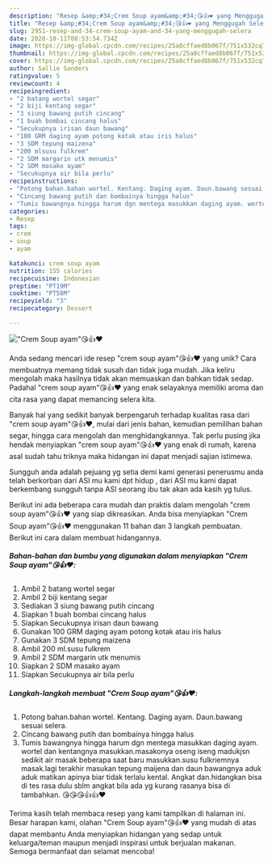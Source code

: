 ```yaml
---
description: "Resep &amp;#34;Crem Soup ayam&amp;#34;😘👍❤️ yang Menggugah Selera"
title: "Resep &amp;#34;Crem Soup ayam&amp;#34;😘👍❤️ yang Menggugah Selera"
slug: 2951-resep-and-34-crem-soup-ayam-and-34-yang-menggugah-selera
date: 2020-10-11T08:53:54.734Z
image: https://img-global.cpcdn.com/recipes/25a8cffaed8b067f/751x532cq70/crem-soup-ayam😘👍❤️-foto-resep-utama.jpg
thumbnail: https://img-global.cpcdn.com/recipes/25a8cffaed8b067f/751x532cq70/crem-soup-ayam😘👍❤️-foto-resep-utama.jpg
cover: https://img-global.cpcdn.com/recipes/25a8cffaed8b067f/751x532cq70/crem-soup-ayam😘👍❤️-foto-resep-utama.jpg
author: Sallie Sanders
ratingvalue: 5
reviewcount: 4
recipeingredient:
- "2 batang wortel segar"
- "2 biji kentang segar"
- "3 siung bawang putih cincang"
- "1 buah bombai cincang halus"
- "Secukupnya irisan daun bawang"
- "100 GRM daging ayam potong kotak atau iris halus"
- "3 SDM tepung maizena"
- "200 mlsusu fulkrem"
- "2 SDM margarin utk menumis"
- "2 SDM masako ayam"
- "Secukupnya air bila perlu"
recipeinstructions:
- "Potong bahan.bahan wortel. Kentang. Daging ayam. Daun.bawang sesuai selera."
- "Cincang bawang putih dan bombainya hingga halus"
- "Tumis bawangnya hingga harum dgn mentega masukkan daging ayam. wortel dan kentangnya masukkan.masakonya oseng iseng madukjsn sedikit air masak beberapa saat baru masukkan.susu fulkriemnya masak.lagi terakhir masukan tepung maijena dan daun bawangnya aduk aduk matikan apinya biar tidak terlalu kental. Angkat dan.hidangkan bisa di tes rasa dulu sblm angkat bila ada yg kurang rasanya bisa di tambahkan. 😘😘😘👍👍❤️"
categories:
- Resep
tags:
- crem
- soup
- ayam

katakunci: crem soup ayam 
nutrition: 155 calories
recipecuisine: Indonesian
preptime: "PT19M"
cooktime: "PT58M"
recipeyield: "3"
recipecategory: Dessert

---
```



![&#34;Crem Soup ayam&#34;😘👍❤️](https://img-global.cpcdn.com/recipes/25a8cffaed8b067f/751x532cq70/crem-soup-ayam😘👍❤️-foto-resep-utama.jpg)

Anda sedang mencari ide resep &#34;crem soup ayam&#34;😘👍❤️ yang unik? Cara membuatnya memang tidak susah dan tidak juga mudah. Jika keliru mengolah maka hasilnya tidak akan memuaskan dan bahkan tidak sedap. Padahal &#34;crem soup ayam&#34;😘👍❤️ yang enak selayaknya memiliki aroma dan cita rasa yang dapat memancing selera kita.

Banyak hal yang sedikit banyak berpengaruh terhadap kualitas rasa dari &#34;crem soup ayam&#34;😘👍❤️, mulai dari jenis bahan, kemudian pemilihan bahan segar, hingga cara mengolah dan menghidangkannya. Tak perlu pusing jika hendak menyiapkan &#34;crem soup ayam&#34;😘👍❤️ yang enak di rumah, karena asal sudah tahu triknya maka hidangan ini dapat menjadi sajian istimewa.

Sungguh anda adalah pejuang yg setia demi kami generasi penerusmu anda telah berkorban dari ASI mu kami dpt hidup , dari ASI mu kami dapat berkembang sungguh tanpa ASI seorang ibu tak akan ada kasih yg tulus.


Berikut ini ada beberapa cara mudah dan praktis dalam mengolah &#34;crem soup ayam&#34;😘👍❤️ yang siap dikreasikan. Anda bisa menyiapkan &#34;Crem Soup ayam&#34;😘👍❤️ menggunakan 11 bahan dan 3 langkah pembuatan. Berikut ini cara dalam membuat hidangannya.

<!--inarticleads1-->

##### Bahan-bahan dan bumbu yang digunakan dalam menyiapkan &#34;Crem Soup ayam&#34;😘👍❤️:

1. Ambil 2 batang wortel segar
1. Ambil 2 biji kentang segar
1. Sediakan 3 siung bawang putih cincang
1. Siapkan 1 buah bombai cincang halus
1. Siapkan Secukupnya irisan daun bawang
1. Gunakan 100 GRM daging ayam potong kotak atau iris halus
1. Gunakan 3 SDM tepung maizena
1. Ambil 200 ml.susu fulkrem
1. Ambil 2 SDM margarin utk menumis
1. Siapkan 2 SDM masako ayam
1. Siapkan Secukupnya air bila perlu




<!--inarticleads2-->

##### Langkah-langkah membuat &#34;Crem Soup ayam&#34;😘👍❤️:

1. Potong bahan.bahan wortel. Kentang. Daging ayam. Daun.bawang sesuai selera.
1. Cincang bawang putih dan bombainya hingga halus
1. Tumis bawangnya hingga harum dgn mentega masukkan daging ayam. wortel dan kentangnya masukkan.masakonya oseng iseng madukjsn sedikit air masak beberapa saat baru masukkan.susu fulkriemnya masak.lagi terakhir masukan tepung maijena dan daun bawangnya aduk aduk matikan apinya biar tidak terlalu kental. Angkat dan.hidangkan bisa di tes rasa dulu sblm angkat bila ada yg kurang rasanya bisa di tambahkan. 😘😘😘👍👍❤️




Terima kasih telah membaca resep yang kami tampilkan di halaman ini. Besar harapan kami, olahan &#34;Crem Soup ayam&#34;😘👍❤️ yang mudah di atas dapat membantu Anda menyiapkan hidangan yang sedap untuk keluarga/teman maupun menjadi inspirasi untuk berjualan makanan. Semoga bermanfaat dan selamat mencoba!
